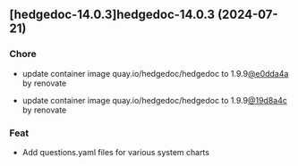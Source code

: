 

## [hedgedoc-14.0.3]hedgedoc-14.0.3 (2024-07-21)

### Chore



- update container image quay.io/hedgedoc/hedgedoc to 1.9.9[@e0dda4a](https://github.com/e0dda4a) by renovate

- update container image quay.io/hedgedoc/hedgedoc to 1.9.9[@19d8a4c](https://github.com/19d8a4c) by renovate

### Feat



- Add questions.yaml files for various system charts